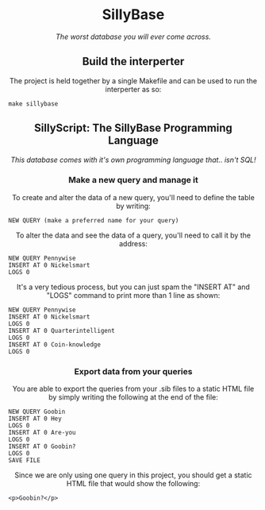 <h1 align="center">SillyBase</h1>
<p align="center"><i>The worst database you will ever come across.</i></p>
<h2 align="center">Build the interperter</h2>
<p align="center">The project is held together by a single Makefile and can be used to run the interperter as so:  </p>




    make sillybase






<h2 align="center">SillyScript: The SillyBase Programming Language</h2>
<p align="center"><i>This database comes with it's own programming language that.. isn't SQL!</i></p>
<h3 align="center">Make a new query and manage it</h3>
<p align="center">To create and alter the data of a new query, you'll need to define the table by writing:  </p>




    NEW QUERY (make a preferred name for your query)





<p align="center">To alter the data and see the data of a query, you'll need to call it by the address:</p>





    NEW QUERY Pennywise
    INSERT AT 0 Nickelsmart
    LOGS 0





<p align="center">It's a very tedious process, but you can just spam the "INSERT AT" and "LOGS" command to print more than 1 line as shown:</p>




    NEW QUERY Pennywise
    INSERT AT 0 Nickelsmart
    LOGS 0
    INSERT AT 0 Quarterintelligent
    LOGS 0
    INSERT AT 0 Coin-knowledge
    LOGS 0





<h3 align="center">Export data from your queries</h3>
<p align="center">You are able to export the queries from your .sib files to a static HTML file by simply writing the following at the end of the file:</p>




    NEW QUERY Goobin
    INSERT AT 0 Hey
    LOGS 0
    INSERT AT 0 Are-you
    LOGS 0
    INSERT AT 0 Goobin?
    LOGS 0
    SAVE FILE




<p align="center">Since we are only using one query in this project, you should get a static HTML file that would show the following:</p>




    <p>Goobin?</p>





